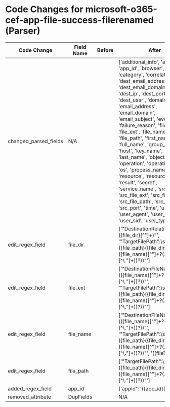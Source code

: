 # Code Changes for microsoft-o365-cef-app-file-success-filerenamed (Parser)

| Code Change | Field Name | Before | After |
|-------------|------------|--------|-------|
| changed_parsed_fields | N/A |  | ['additional_info', 'app', 'app_id', 'browser', 'bytes', 'category', 'correlation_id', 'dest_email_address', 'dest_email_domain', 'dest_ip', 'dest_port', 'dest_user', 'domain', 'email_address', 'email_domain', 'email_subject', 'event_name', 'failure_reason', 'file_dir', 'file_ext', 'file_name', 'file_path', 'first_name', 'full_name', 'group_name', 'host', 'key_name', 'last_name', 'object', 'operation', 'operation_type', 'os', 'process_name', 'resource', 'resource_id', 'result', 'secret', 'service_name', 'src_file_dir', 'src_file_ext', 'src_file_name', 'src_file_path', 'src_ip', 'src_port', 'time', 'user', 'user_agent', 'user_id', 'user_sid', 'user_type'] |
| edit_regex_field | file_dir |  | ['"DestinationRelativeUrl":\s*"({file_dir}[^"]+)"', '"TargetFilePath":\s*"({file_path}({file_dir}[^"]+[\\\/])({file_name}[^"]+?(\.({file_ext}[^\\\."]+))?))"'] |
| edit_regex_field | file_ext |  | ['"DestinationFileName":\s*"(({file_name}[^"]+?(\.({file_ext}[^\\\."]+))?))"', '"TargetFilePath":\s*"({file_path}({file_dir}[^"]+[\\\/])({file_name}[^"]+?(\.({file_ext}[^\\\."]+))?))"'] |
| edit_regex_field | file_name |  | ['"DestinationFileName":\s*"(({file_name}[^"]+?(\.({file_ext}[^\\\."]+))?))"', '"TargetFilePath":\s*"({file_path}({file_dir}[^"]+[\\\/])({file_name}[^"]+?(\.({file_ext}[^\\\."]+))?))"', '((fileType=(n\/a|N\/A|mail|calendar-event|note|message)[^\n]*?\sfname=\s*(N\/A|({email_subject}[^=]+?)))|(fileType=group[^\n]*?\sfname=\s*(N\/A|({group_name}[^=]+?)))|(fileType=(file|folder|attachment|report)[^\n]*?\sfname=\s*(N\/A|({file_name}[^=]+?)))|(fileType=process[^\n]*?\sfname=\s*(N\/A|({process_name}[^=]+?)))|(fileType=app(lication)?[^\n]*?\sfname=\s*(N\/A|({app}[^=]+?)))|(fileType=secret[^\n]*?\sfname=\s*(N\/A|({secret}[^=]+?)))|(fileType=key[^\n]*?\sfname=\s*(N\/A|({key_name}[^=]+?))))\s+(\w+=|$)', 'DatasetName"*:\s*"*({file_name}[^"]+)'] |
| edit_regex_field | file_path |  | ['"TargetFilePath":\s*"({file_path}({file_dir}[^"]+[\\\/])({file_name}[^"]+?(\.({file_ext}[^\\\."]+))?))"'] |
| added_regex_field | app_id |  | ['appId":"({app_id}[^"]+)"'] |
| removed_attribute | DupFields |  | N/A |